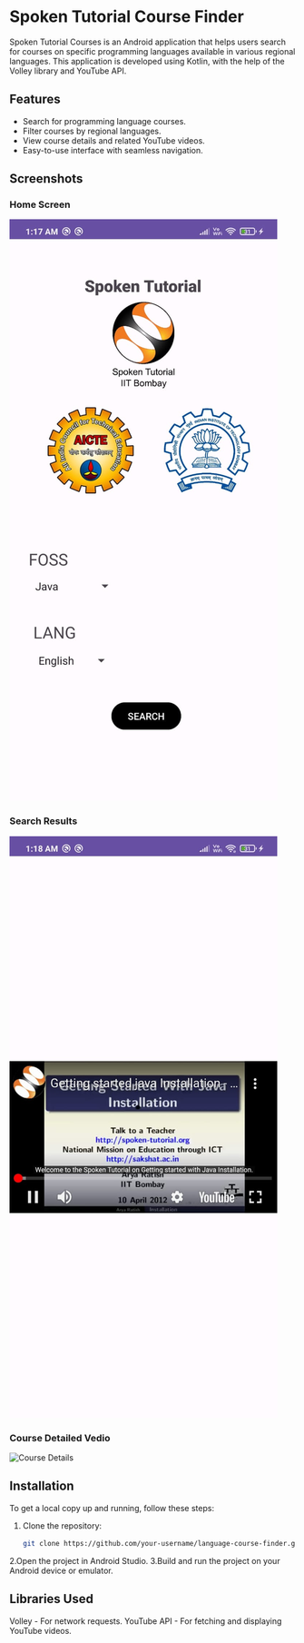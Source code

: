 # Spoken Tutorial Course Finder

Spoken Tutorial Courses is an Android application that helps users search for courses on specific programming languages available in various regional languages. This application is developed using Kotlin, with the help of the Volley library and YouTube API.

## Features
- Search for programming language courses.
- Filter courses by regional languages.
- View course details and related YouTube videos.
- Easy-to-use interface with seamless navigation.

## Screenshots

### Home Screen
![Home Screen](screenshots/HomeScreen.jpg)

### Search Results
![Search Results](screenshots/search_results.jpg)

### Course Detailed Vedio
![Course Details](screenshots/course_details.png)

## Installation

To get a local copy up and running, follow these steps:

1. Clone the repository:
   ```bash
   git clone https://github.com/your-username/language-course-finder.git
2.Open the project in Android Studio.
3.Build and run the project on your Android device or emulator.

## Libraries Used
Volley - For network requests.
YouTube API - For fetching and displaying YouTube videos.

   
